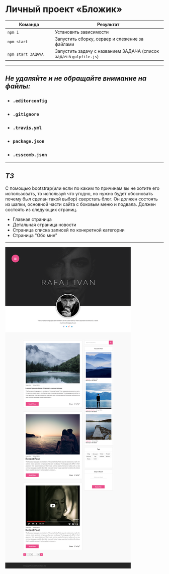# Личный проект «Бложик»

<table>
  <thead>
    <tr>
      <th>Команда</th>
      <th>Результат</th>
    </tr>
  </thead>
  <tbody>
    <tr>
      <td width="30%"><code>npm i</code></td>
      <td>Установить зависимости</td>
    </tr>
    <tr>
      <td><code>npm start</code></td>
      <td>Запустить сборку, сервер и слежение за файлами</td>
    </tr>
    <tr>
      <td><code>npm start ЗАДАЧА</code></td>
      <td>Запустить задачу с названием ЗАДАЧА (список задач в <code>gulpfile.js</code>)</td>
    </tr>
  </tbody>
</table>

---

## _Не удаляйте и не обращайте внимание на файлы:_
*	### `.editorconfig`
*	### `.gitignore`
*	### `.travis.yml`
*	### `package.json`
*	### `.csscomb.json`
---
## _ТЗ_
С помощью bootstrap(или если по каким то причинам вы не хотите его
использовать, то используй что угодно, но нужно будет обосновать почему был
сделан такой выбор) сверстать блог. Он должен состоять из шапки, основной
части сайта с боковым меню и подвала. Должен состоять из следующих
страниц.
* Главная страница
* Детальная страница новости
* Страница списка записей по конкретной категории
* Страница "Обо мне"
---

 ![alt text](mockup/homepage.png)
